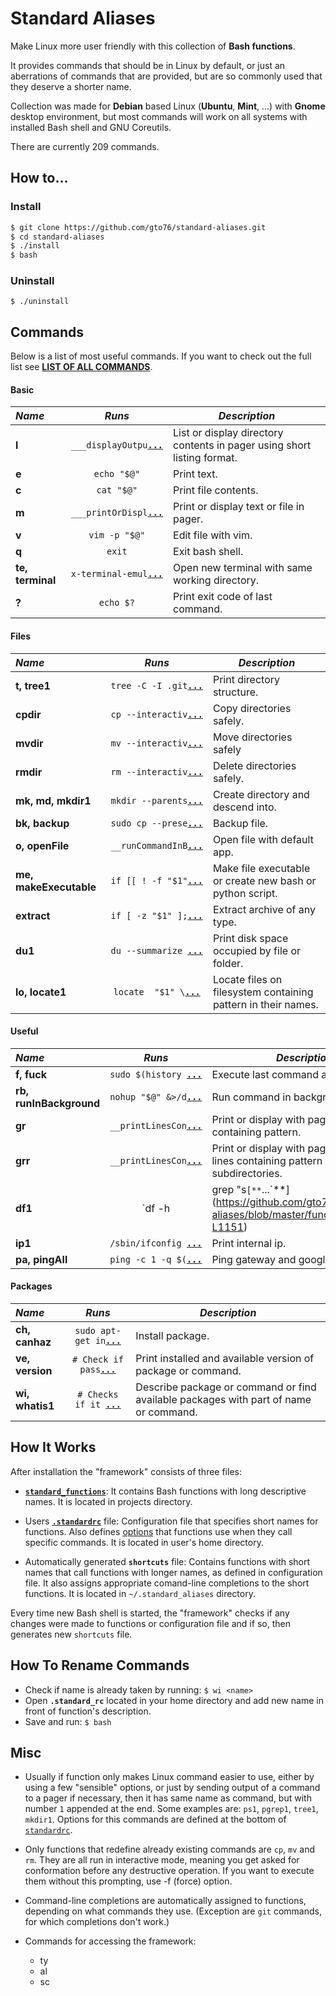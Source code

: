 Standard Aliases
================

Make Linux more user friendly with this collection of **Bash functions**.

It provides commands that should be in Linux by default, or just an aberrations of commands that are provided, but are so commonly used that they deserve a shorter name.

Collection was made for **Debian** based Linux (**Ubuntu**, **Mint**, ...) with **Gnome** desktop environment, but most commands will work on all systems with installed Bash shell and GNU Coreutils.

There are currently 209 commands.

How to…
-------
### Install
```bash
$ git clone https://github.com/gto76/standard-aliases.git
$ cd standard-aliases
$ ./install
$ bash
```
### Uninstall
```
$ ./uninstall
```

Commands
--------

Below is a list of most useful commands. If you want to check out the full list see [**LIST OF ALL COMMANDS**](doc/FUNCTION_DESCRIPTIONS.md).

####  Basic 

 _Name_        | _Runs_   | _Description_  
:------------- |:--------:| ----------------
**l** | `___displayOutpu`[**`...`**](https://github.com/gto76/standard-aliases/blob/master/functions#L184-L187) | List or display directory contents in pager using short listing format.
**e** | `echo "$@"` | Print text.
**c** | `cat "$@"` | Print file contents.
**m** | `___printOrDispl`[**`...`**](https://github.com/gto76/standard-aliases/blob/master/functions#L82-L84) | Print or display text or file in pager.
**v** | `vim -p "$@"` | Edit file with vim.
**q** | `exit` | Exit bash shell.
**te, terminal** | `x-terminal-emul`[**`...`**](https://github.com/gto76/standard-aliases/blob/master/functions#L572-L574) | Open new terminal with same working directory.
**?** | `echo $?` | Print exit code of last command.

####  Files 

 _Name_        | _Runs_   | _Description_  
:------------- |:--------:| ----------------
**t, tree1** | `tree -C -I .git`[**`...`**](https://github.com/gto76/standard-aliases/blob/master/functions#L286-L288) | Print directory structure.
**cpdir** | `cp --interactiv`[**`...`**](https://github.com/gto76/standard-aliases/blob/master/functions#L376-L378) | Copy directories safely.
**mvdir** | `mv --interactiv`[**`...`**](https://github.com/gto76/standard-aliases/blob/master/functions#L382-L384) | Move directories safely
**rmdir** | `rm --interactiv`[**`...`**](https://github.com/gto76/standard-aliases/blob/master/functions#L389-L391) | Delete directories safely.
**mk, md, mkdir1** | `mkdir --parents`[**`...`**](https://github.com/gto76/standard-aliases/blob/master/functions#L395-L398) | Create directory and descend into.
**bk, backup** | `sudo cp --prese`[**`...`**](https://github.com/gto76/standard-aliases/blob/master/functions#L402-L404) | Backup file.
**o, openFile** | `__runCommandInB`[**`...`**](https://github.com/gto76/standard-aliases/blob/master/functions#L567-L569) | Open file with default app.
**me, makeExecutable** | `if [[ ! -f "$1"`[**`...`**](https://github.com/gto76/standard-aliases/blob/master/functions#L616-L645) | Make file executable or create new bash or python script.
**extract** | `if [ -z "$1" ];`[**`...`**](https://github.com/gto76/standard-aliases/blob/master/functions#L1087-L1120) | Extract archive of any type.
**du1** | `du --summarize `[**`...`**](https://github.com/gto76/standard-aliases/blob/master/functions#L1155-L1157) | Print disk space occupied by file or folder.
**lo, locate1** | `locate  "$1" \`[**`...`**](https://github.com/gto76/standard-aliases/blob/master/functions#L1063-L1067) | Locate files on filesystem containing pattern in their names.

####  Useful  

 _Name_        | _Runs_   | _Description_  
:------------- |:--------:| ----------------
**f, fuck** | `sudo $(history `[**`...`**](https://github.com/gto76/standard-aliases/blob/master/functions#L733-L735) | Execute last command as super user.
**rb, runInBackground** | `nohup "$@" &>/d`[**`...`**](https://github.com/gto76/standard-aliases/blob/master/functions#L456-L458) | Run command in background.
**gr** | `__printLinesCon`[**`...`**](https://github.com/gto76/standard-aliases/blob/master/functions#L1045-L1048) | Print or display with pager lines containing pattern.
**grr** | `__printLinesCon`[**`...`**](https://github.com/gto76/standard-aliases/blob/master/functions#L1052-L1058) | Print or display with pager numbered lines containing pattern in working and subdirectories.
**df1** | `df -h | grep "s`[**`...`**](https://github.com/gto76/standard-aliases/blob/master/functions#L1149-L1151) | Print available disk space in simplified form.
**ip1** | `/sbin/ifconfig `[**`...`**](https://github.com/gto76/standard-aliases/blob/master/functions#L1687-L1693) | Print internal ip.
**pa, pingAll** | `ping -c 1 -q $(`[**`...`**](https://github.com/gto76/standard-aliases/blob/master/functions#L1714-L1718) | Ping gateway and google.

####  Packages 

 _Name_        | _Runs_   | _Description_  
:------------- |:--------:| ----------------
**ch, canhaz** | `sudo apt-get in`[**`...`**](https://github.com/gto76/standard-aliases/blob/master/functions#L1299-L1301) | Install package.
**ve, version** | `# Check if pass`[**`...`**](https://github.com/gto76/standard-aliases/blob/master/functions#L1390-L1407) | Print installed and available version of package or command.
**wi, whatis1** | `# Checks if it `[**`...`**](https://github.com/gto76/standard-aliases/blob/master/functions#L1518-L1542) | Describe package or command or find available packages with part of name or command.

How It Works
------------
After installation the "framework" consists of three files:

* [**`standard_functions`**](standard-aliases/standard_functions): It contains Bash functions with long descriptive names. It is located in projects directory.

* Users [**`.standardrc`**](standard-aliases/standard_rc) file: Configuration file that specifies short names for functions.  Also defines [options](standard-aliases/standard_rc#L323-L346) that functions use when they call specific commands. It is located in user's home directory.

* Automatically generated **`shortcuts`** file: Contains functions with short names that call functions with longer names, as defined in configuration file. It also assigns appropriate comand-line completions to the short functions. It is located in `~/.standard_aliases` directory.
 
Every time new Bash shell is started, the "framework" checks if any changes were made to functions or configuration file and if so, then generates new `shortcuts` file.

How To Rename Commands
----------------------
* Check if name is already taken by running: `$ wi <name>`
* Open **`.standard_rc`** located in your home directory and add new name in front of function's description.
* Save and run: `$ bash`

Misc
----
* Usually if function only makes Linux command easier to use, either by using a few "sensible" options, or just by sending output of a command to a pager if necessary, then it has same name as command, but with number `1` appended at the end. Some examples are: `ps1`, `pgrep1`, `tree1`, `mkdir1`. Options for this commands are defined at the bottom of [`standardrc`](standard-aliases/standard_rc#L323-L346).

* Only functions that redefine already existing commands are `cp`, `mv` and `rm`. They are all run in interactive mode, meaning you get asked for conformation before any destructive operation. If you want to execute them without this prompting, use -f (force) option. 

* Command-line completions are automatically assigned to functions, depending on what commands they use. (Exception are `git` commands, for which completions don't work.)

* Commands for accessing the framework:
	* ty
	* al 
	* sc




























